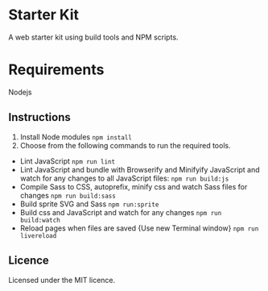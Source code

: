 # Starter Kit
A web starter kit using build tools and NPM scripts.

# Requirements
Nodejs

## Instructions

1. Install Node modules `npm install`
2. Choose from the following commands to run the required tools.
* Lint JavaScript `npm run lint`
* Lint JavaScript and bundle with Browserify and Minifyify JavaScript and watch for any changes to all JavaScript files: `npm run build:js`
* Compile Sass to CSS, autoprefix, minify css and watch Sass files for changes `npm run build:sass`
* Build sprite SVG and Sass `npm run:sprite`
* Build css and JavaScript and watch for any changes `npm run build:watch`
* Reload pages when files are saved {Use new Terminal window} `npm run livereload`

## Licence

Licensed under the MIT licence.
